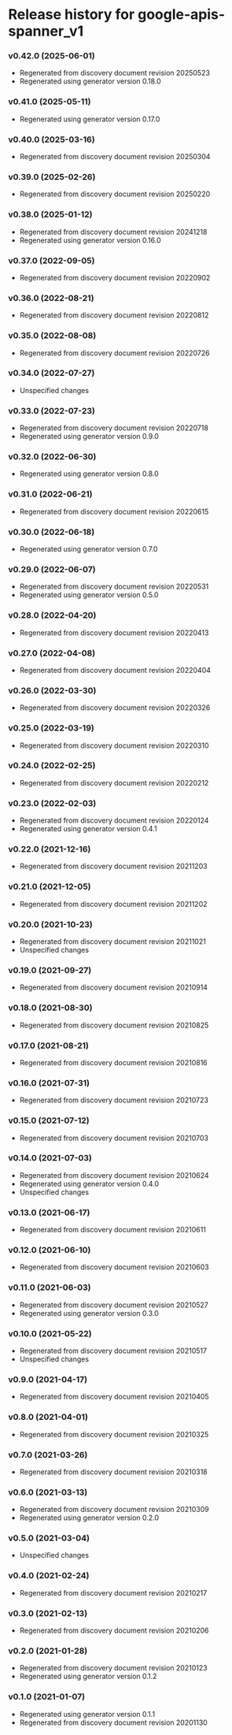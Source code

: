 # Release history for google-apis-spanner_v1

### v0.42.0 (2025-06-01)

* Regenerated from discovery document revision 20250523
* Regenerated using generator version 0.18.0

### v0.41.0 (2025-05-11)

* Regenerated using generator version 0.17.0

### v0.40.0 (2025-03-16)

* Regenerated from discovery document revision 20250304

### v0.39.0 (2025-02-26)

* Regenerated from discovery document revision 20250220

### v0.38.0 (2025-01-12)

* Regenerated from discovery document revision 20241218
* Regenerated using generator version 0.16.0

### v0.37.0 (2022-09-05)

* Regenerated from discovery document revision 20220902

### v0.36.0 (2022-08-21)

* Regenerated from discovery document revision 20220812

### v0.35.0 (2022-08-08)

* Regenerated from discovery document revision 20220726

### v0.34.0 (2022-07-27)

* Unspecified changes

### v0.33.0 (2022-07-23)

* Regenerated from discovery document revision 20220718
* Regenerated using generator version 0.9.0

### v0.32.0 (2022-06-30)

* Regenerated using generator version 0.8.0

### v0.31.0 (2022-06-21)

* Regenerated from discovery document revision 20220615

### v0.30.0 (2022-06-18)

* Regenerated using generator version 0.7.0

### v0.29.0 (2022-06-07)

* Regenerated from discovery document revision 20220531
* Regenerated using generator version 0.5.0

### v0.28.0 (2022-04-20)

* Regenerated from discovery document revision 20220413

### v0.27.0 (2022-04-08)

* Regenerated from discovery document revision 20220404

### v0.26.0 (2022-03-30)

* Regenerated from discovery document revision 20220326

### v0.25.0 (2022-03-19)

* Regenerated from discovery document revision 20220310

### v0.24.0 (2022-02-25)

* Regenerated from discovery document revision 20220212

### v0.23.0 (2022-02-03)

* Regenerated from discovery document revision 20220124
* Regenerated using generator version 0.4.1

### v0.22.0 (2021-12-16)

* Regenerated from discovery document revision 20211203

### v0.21.0 (2021-12-05)

* Regenerated from discovery document revision 20211202

### v0.20.0 (2021-10-23)

* Regenerated from discovery document revision 20211021
* Unspecified changes

### v0.19.0 (2021-09-27)

* Regenerated from discovery document revision 20210914

### v0.18.0 (2021-08-30)

* Regenerated from discovery document revision 20210825

### v0.17.0 (2021-08-21)

* Regenerated from discovery document revision 20210816

### v0.16.0 (2021-07-31)

* Regenerated from discovery document revision 20210723

### v0.15.0 (2021-07-12)

* Regenerated from discovery document revision 20210703

### v0.14.0 (2021-07-03)

* Regenerated from discovery document revision 20210624
* Regenerated using generator version 0.4.0
* Unspecified changes

### v0.13.0 (2021-06-17)

* Regenerated from discovery document revision 20210611

### v0.12.0 (2021-06-10)

* Regenerated from discovery document revision 20210603

### v0.11.0 (2021-06-03)

* Regenerated from discovery document revision 20210527
* Regenerated using generator version 0.3.0

### v0.10.0 (2021-05-22)

* Regenerated from discovery document revision 20210517
* Unspecified changes

### v0.9.0 (2021-04-17)

* Regenerated from discovery document revision 20210405

### v0.8.0 (2021-04-01)

* Regenerated from discovery document revision 20210325

### v0.7.0 (2021-03-26)

* Regenerated from discovery document revision 20210318

### v0.6.0 (2021-03-13)

* Regenerated from discovery document revision 20210309
* Regenerated using generator version 0.2.0

### v0.5.0 (2021-03-04)

* Unspecified changes

### v0.4.0 (2021-02-24)

* Regenerated from discovery document revision 20210217

### v0.3.0 (2021-02-13)

* Regenerated from discovery document revision 20210206

### v0.2.0 (2021-01-28)

* Regenerated from discovery document revision 20210123
* Regenerated using generator version 0.1.2

### v0.1.0 (2021-01-07)

* Regenerated using generator version 0.1.1
* Regenerated from discovery document revision 20201130

